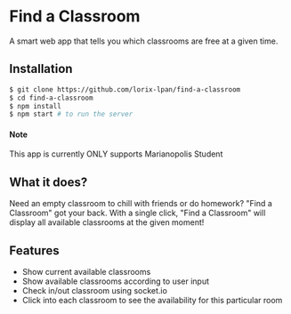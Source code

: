 # Find a Classroom
A smart web app that tells you which classrooms are free at a given time.

## Installation
```bash
$ git clone https://github.com/lorix-lpan/find-a-classroom
$ cd find-a-classroom
$ npm install
$ npm start # to run the server
```

#### Note
This app is currently ONLY supports Marianopolis Student

## What it does?
Need an empty classroom to chill with friends or do homework? "Find a Classroom" got your back. With a single click, "Find a Classroom" will display all available classrooms at the given moment!

## Features
* Show current available classrooms
* Show available classrooms according to user input
* Check in/out classroom using socket.io
* Click into each classroom to see the availability for this particular room
